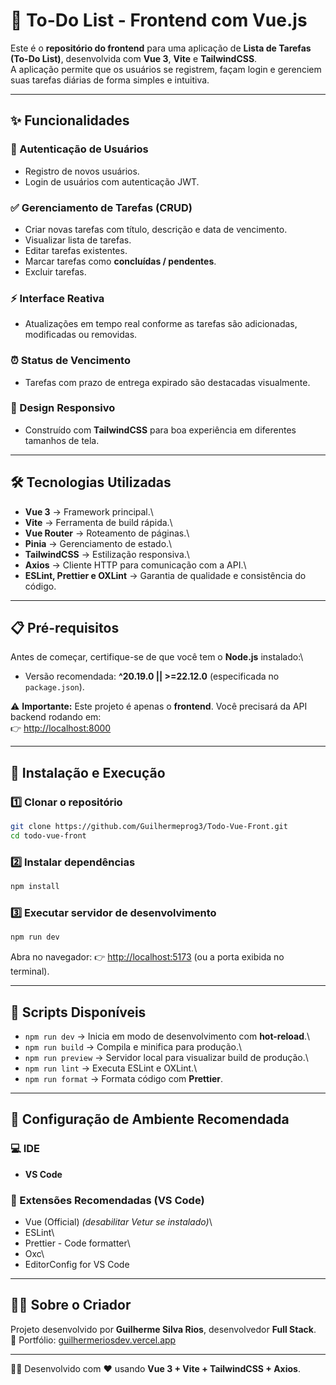 # 📝 To-Do List - Frontend com Vue.js

Este é o **repositório do frontend** para uma aplicação de **Lista de
Tarefas (To-Do List)**, desenvolvida com **Vue 3**, **Vite** e
**TailwindCSS**.\
A aplicação permite que os usuários se registrem, façam login e
gerenciem suas tarefas diárias de forma simples e intuitiva.

------------------------------------------------------------------------

## ✨ Funcionalidades

### 🔐 Autenticação de Usuários

-   Registro de novos usuários.
-   Login de usuários com autenticação JWT.

### ✅ Gerenciamento de Tarefas (CRUD)

-   Criar novas tarefas com título, descrição e data de vencimento.
-   Visualizar lista de tarefas.
-   Editar tarefas existentes.
-   Marcar tarefas como **concluídas / pendentes**.
-   Excluir tarefas.

### ⚡ Interface Reativa

-   Atualizações em tempo real conforme as tarefas são adicionadas,
    modificadas ou removidas.

### ⏰ Status de Vencimento

-   Tarefas com prazo de entrega expirado são destacadas visualmente.

### 📱 Design Responsivo

-   Construído com **TailwindCSS** para boa experiência em diferentes
    tamanhos de tela.

------------------------------------------------------------------------

## 🛠️ Tecnologias Utilizadas

-   **Vue 3** → Framework principal.\
-   **Vite** → Ferramenta de build rápida.\
-   **Vue Router** → Roteamento de páginas.\
-   **Pinia** → Gerenciamento de estado.\
-   **TailwindCSS** → Estilização responsiva.\
-   **Axios** → Cliente HTTP para comunicação com a API.\
-   **ESLint, Prettier e OXLint** → Garantia de qualidade e consistência
    do código.

------------------------------------------------------------------------

## 📋 Pré-requisitos

Antes de começar, certifique-se de que você tem o **Node.js**
instalado:\
- Versão recomendada: **\^20.19.0 \|\| \>=22.12.0** (especificada no
`package.json`).

⚠️ **Importante:** Este projeto é apenas o **frontend**. Você precisará
da API backend rodando em:\
👉 <http://localhost:8000>

------------------------------------------------------------------------

## 🚀 Instalação e Execução

### 1️⃣ Clonar o repositório

``` bash
git clone https://github.com/Guilhermeprog3/Todo-Vue-Front.git
cd todo-vue-front
```

### 2️⃣ Instalar dependências

``` bash
npm install
```

### 3️⃣ Executar servidor de desenvolvimento

``` bash
npm run dev
```

Abra no navegador: 👉 <http://localhost:5173> (ou a porta exibida no
terminal).

------------------------------------------------------------------------

## 📜 Scripts Disponíveis

-   `npm run dev` → Inicia em modo de desenvolvimento com
    **hot-reload**.\
-   `npm run build` → Compila e minifica para produção.\
-   `npm run preview` → Servidor local para visualizar build de
    produção.\
-   `npm run lint` → Executa ESLint e OXLint.\
-   `npm run format` → Formata código com **Prettier**.

------------------------------------------------------------------------

## 🔧 Configuração de Ambiente Recomendada

### 💻 IDE

-   **VS Code**

### 🔌 Extensões Recomendadas (VS Code)

-   Vue (Official) *(desabilitar Vetur se instalado)*\
-   ESLint\
-   Prettier - Code formatter\
-   Oxc\
-   EditorConfig for VS Code

------------------------------------------------------------------------

## 👨‍💻 Sobre o Criador

Projeto desenvolvido por **Guilherme Silva Rios**, desenvolvedor **Full
Stack**.\
🔗 Portfólio:
[guilhermeriosdev.vercel.app](https://guilhermeriosdev.vercel.app)

------------------------------------------------------------------------

👨‍💻 Desenvolvido com ❤️ usando **Vue 3 + Vite + TailwindCSS + Axios**.
